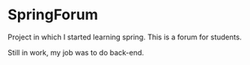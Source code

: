 # SpringForum

Project in which I started learning spring. This is a forum for students.

Still in work, my job was to do back-end.
